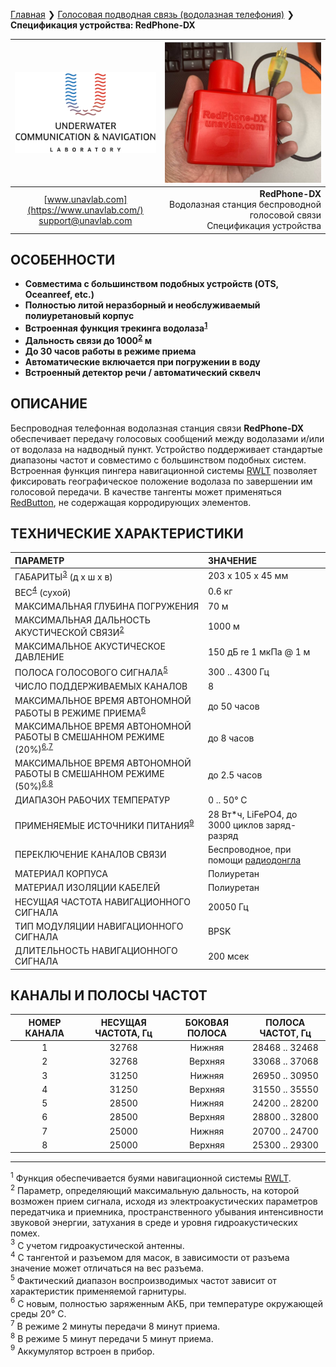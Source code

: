 [Главная](/README_RU.md) ❯ [Голосовая подводная связь (водолазная телефония)](/underwater_wireless_voice_systems_ru.md) ❯ **Спецификация устройства: RedPhone-DX**

<div style="page-break-after: always;"></div>

| ![logo](/documentation/sm_logo.png) | ![RedPhone-DX](/documentation/redphone_dx.png) |
| :---: | ---: |
| [www.unavlab.com](https://www.unavlab.com/) <br/> [support@unavlab.com](mailto:support@unavlab.com) | **RedPhone-DX** <br/> Водолазная станция беспроводной голосовой связи <br/> Спецификация устройства |


## ОСОБЕННОСТИ

* **Совместима с большинством подобных устройств (OTS, Oceanreef, etc.)**
* **Полностью литой неразборный и необслуживаемый полиуретановый корпус**
* **Встроенная функция трекинга водолаза<sup>[1](#footnote1)</sup>**
* **Дальность связи до 1000<sup>[2](#footnote2)</sup> м**
* **До 30 часов работы в режиме приема**
* **Автоматические включается при погружении в воду**
* **Встроенный детектор речи / автоматический сквелч**

## ОПИСАНИЕ

Беспроводная телефонная водолазная станция связи **RedPhone-DX** обеспечивает передачу голосовых сообщений между водолазами и/или от водолаза на надводный пункт. Устройство поддерживает стандартые диапазоны частот и совместимо с большинством подобных систем. Встроенная функция пингера навигационной системы [RWLT](/documentation/RU/RWLT/RWLT_DataBrief_ru.md) позволяет фиксировать географическое положение водолаза по завершении им голосовой передачи. 
В качестве тангенты может применяться [RedButton](https://docs.unavlab.com/documentation/RU/Accessories/RedButton_Specification_ru.html), не содержащая корродирующих элементов.

<div style="page-break-after: always;"></div>

## ТЕХНИЧЕСКИЕ ХАРАКТЕРИСТИКИ

| ПАРАМЕТР | ЗНАЧЕНИЕ |
| :--- | :--- |
| ГАБАРИТЫ<sup>[3](#footnote3)</sup> (д х ш х в) | 203 x 105 x 45 мм |
| ВЕС<sup>[4](#footnote4)</sup> (сухой) | 0.6 кг |
| МАКСИМАЛЬНАЯ ГЛУБИНА ПОГРУЖЕНИЯ | 70 м |
| МАКСИМАЛЬНАЯ ДАЛЬНОСТЬ АКУСТИЧЕСКОЙ СВЯЗИ<sup>[2](#footnote2)</sup> | 1000 м |
| МАКСИМАЛЬНОЕ АКУСТИЧЕСКОЕ ДАВЛЕНИЕ | 150 дБ re 1 мкПа @ 1 м |
| ПОЛОСА ГОЛОСОВОГО СИГНАЛА<sup>[5](#footnote5)</sup> | 300 .. 4300 Гц |
| ЧИСЛО ПОДДЕРЖИВАЕМЫХ КАНАЛОВ | 8 |
| МАКСИМАЛЬНОЕ ВРЕМЯ АВТОНОМНОЙ РАБОТЫ В РЕЖИМЕ ПРИЕМА<sup>[6](#footnote6)</sup> | до 50 часов |
| МАКСИМАЛЬНОЕ ВРЕМЯ АВТОНОМНОЙ РАБОТЫ В СМЕШАННОМ РЕЖИМЕ (20%)<sup>[6](#footnote6),[7](#footnote7)</sup> | до 8 часов |
| МАКСИМАЛЬНОЕ ВРЕМЯ АВТОНОМНОЙ РАБОТЫ В СМЕШАННОМ РЕЖИМЕ (50%)<sup>[6](#footnote6),[8](#footnote8)</sup> | до 2.5 часов |
| ДИАПАЗОН РАБОЧИХ ТЕМПЕРАТУР | 0 .. 50° С |
| ПРИМЕНЯЕМЫЕ ИСТОЧНИКИ ПИТАНИЯ<sup>[9](#footnote9)</sup> | 28 Вт\*ч, LiFePO4, до 3000 циклов заряд-разряд |
| ПЕРЕКЛЮЧЕНИЕ КАНАЛОВ СВЯЗИ | Беспроводное, при помощи [радиодонгла](RedPhone_RF_Dongle_Specification_ru.md) |
| МАТЕРИАЛ КОРПУСА | Полиуретан |
| МАТЕРИАЛ ИЗОЛЯЦИИ КАБЕЛЕЙ | Полиуретан |
| НЕСУЩАЯ ЧАСТОТА НАВИГАЦИОННОГО СИГНАЛА | 20050 Гц |
| ТИП МОДУЛЯЦИИ НАВИГАЦИОННОГО СИГНАЛА | BPSK |
| ДЛИТЕЛЬНОСТЬ НАВИГАЦИОННОГО СИГНАЛА | 200 мсек |

<div style="page-break-after: always;"></div>

## КАНАЛЫ И ПОЛОСЫ ЧАСТОТ

| НОМЕР КАНАЛА | НЕСУЩАЯ ЧАСТОТА, Гц | БОКОВАЯ ПОЛОСА | ПОЛОСА ЧАСТОТ, Гц |
| :---: | :---: | :---: | :---: |
| 1 | 32768 | Нижняя | 28468 .. 32468 |
| 2 | 32768 | Верхняя | 33068 .. 37068 |
| 3 | 31250 | Нижняя | 26950 .. 30950 |
| 4 | 31250 | Верхняя | 31550 .. 35550 |
| 5 | 28500 | Нижняя | 24200 .. 28200 |
| 6 | 28500 | Верхняя | 28800 .. 32800 |
| 7 | 25000 | Нижняя | 20700 .. 24700 |
| 8 | 25000 | Верхняя | 25300 .. 29300 |

________________
<a name="footnote1"><sup>1</sup></a> Функция обеспечивается буями навигационной системы [RWLT](/documentation/RU/RWLT/RWLT_DataBrief_ru.md).  
<a name="footnote2"><sup>2</sup></a> Параметр, определяющий максимальную дальность, на которой возможен прием сигнала, исходя из электроакустических параметров передатчика и приемника, пространственного убывания интенсивности звуковой энергии, затухания в среде и уровня гидроакустических помех.  
<a name="footnote3"><sup>3</sup></a> С учетом гидроакустической антенны.  
<a name="footnote4"><sup>4</sup></a> С тангентой и разъемом для масок, в зависимости от разъема значение может отличаться на вес разъема.  
<a name="footnote5"><sup>5</sup></a> Фактический диапазон воспроизводимых частот зависит от характеристик применяемой гарнитуры.  
<a name="footnote6"><sup>6</sup></a> С новым, полностью заряженным АКБ, при температуре окружающей среды 20° С.  
<a name="footnote7"><sup>7</sup></a> В режиме 2 минуты передачи 8 минут приема.  
<a name="footnote8"><sup>8</sup></a> В режиме 5 минут передачи 5 минут приема.  
<a name="footnote9"><sup>9</sup></a> Аккумулятор встроен в прибор.

<div style="page-break-after: always;"></div>
